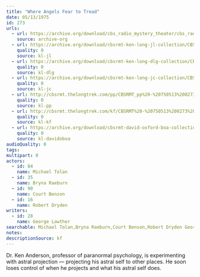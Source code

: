 ```yaml
---
title: "Where Angels Fear to Tread"
date: 05/13/1975
id: 273
urls: 
  - url: https://archive.org/download/cbs_radio_mystery_theater/cbs_radio_mystery_theater-0251-0300.zip/cbs_radio_mystery_theater-0251-0300%2Fcbsrmt_0273_where_angels_fear_to_tread.mp3
    source: archive-org
  - url: https://archive.org/download/cbsrmt-ken-long-jl-collection/CBSRMT - 750513 0273 Where Angels Fear To Tread_jl.mp3
    quality: 0
    source: kl-jl
  - url: https://archive.org/download/cbsrmt-ken-long-dlg-collection/CBSRMT - 750513 0273 Where Angels Fear to Tread.mp3
    quality: 0
    source: kl-dlg
  - url: https://archive.org/download/cbsrmt-ken-long-jc-collection/CBSRMT - 750513 0273 Where Angels Fear to Tread vbr kb2 fair_jc.mp3
    quality: 0
    source: kl-jc
  - url: http://cbsrmt.thelongtrek.com/pp/CBSRMT_pp%20-%20750513%200273%20Where%20Angels%20Fear%20to%20Tread.mp3
    quality: 0
    source: kl-pp
  - url: http://cbsrmt.thelongtrek.com/kf/CBSRMT%20-%20750513%200273%20Where%20Angels%20Fear%20To%20Tread_kf.mp3
    quality: 0
    source: kl-kf
  - url: https://archive.org/download/cbsrmt-david-oxford-boa-collection/CBSRMT-750513-0273-Where-Angels-Fear-to-Tread-(64-44)_kf-{BoA}.mp3
    quality: 0
    source: kl-davidoboa
audioQuality: 0
tags: 
multipart: 0
actors:  
  - id: 84
    name: Michael Tolan  
  - id: 35
    name: Bryna Raeburn  
  - id: 90
    name: Court Benson  
  - id: 16
    name: Robert Dryden
writers:  
  - id: 28
    name: George Lowther
searchable: Michael Tolan,Bryna Raeburn,Court Benson,Robert Dryden George Lowther
notes: 
descriptionSource: kf
---
```

Dr. Ken Anderson, professor of paranormal psychology, is experimenting with astral projection — projecting his astral self to other places. He soon loses control of when he projects and what his astral self does.